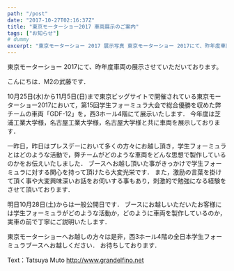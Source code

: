 ```yaml
---
path: "/post"
date: "2017-10-27T02:16:37Z"
title: "東京モーターショー2017 車両展示のご案内"
tags: ["お知らせ"]
# dummy
excerpt: "東京モーターショー 2017 展示写真 東京モーターショー 2017にて、昨年度車両の展示させていただいております。こんにちは．M2の武藤です．10月25日(水)から11月5日(日)まで東京ビッグサ..."
---
```


[](http://www.grandelfino.net/blog/2017/10/27/%e6%9d%b1%e4%ba%ac%e3%83%a2%e3%83%bc%e3%82%bf%e3%83%bc%e3%82%b7%e3%83%a7%e3%83%bc2017-%e8%bb%8a%e4%b8%a1%e5%b1%95%e7%a4%ba%e3%81%ae%e3%81%94%e6%a1%88%e5%86%85/img_6348/) 東京モーターショー 2017にて、昨年度車両の展示させていただいております。

こんにちは．M2の武藤です．

10月25日(水)から11月5日(日)まで東京ビッグサイトで開催されている東京モーターショー2017において，第15回学生フォーミュラ大会で総合優勝を収めた弊チームの車両「GDF-12」を，西3ホール4階にて展示いたします． 今年度は芝浦工業大学様，名古屋工業大学様，名古屋大学様と共に車両を展示しております．

一昨日，昨日はプレスデーにおいて多くの方々にお越し頂き，学生フォーミュラとはどのような活動で，弊チームがどのような車両をどんな思想で製作しているのかをお伝えいたしました． ブースへお越し頂いた事がきっかけで学生フォーミュラに対する関心を持って頂けたら大変光栄です． また，激励の言葉を掛けて頂く事や大変興味深いお話をお伺いする事もあり，刺激的で勉強になる経験をさせて頂いております．

明日10月28日(土)からは一般公開日です． ブースにお越しいただいたお客様には学生フォーミュラがどのような活動か，どのように車両を製作しているのか，実車の前で丁寧にご説明いたします．

東京モーターショーへお越しの方々は是非，西3ホール4階の全日本学生フォーミュラブースへお越しください． お待ちしております．

Text：Tatsuya Muto
http://www.grandelfino.net